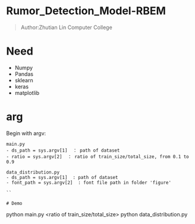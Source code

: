 # Rumor_Detection_Model-RBEM
> Author:Zhutian Lin
> Computer College

# Need
- Numpy
- Pandas
- sklearn
- keras
- matplotlib

# arg
Begin with argv:
```
main.py
- ds_path = sys.argv[1]  ： path of dataset
- ratio = sys.argv[2]  ： ratio of train_size/total_size, from 0.1 to 0.9

data_distribution.py
- ds_path = sys.argv[1]  : path of dataset
- font_path = sys.argv[2]  : font file path in folder 'figure'

``

# Demo
```
python main.py <path of dataset> <ratio of train_size/total_size>
python data_distribution.py <path of dataset> <font file path>
```
